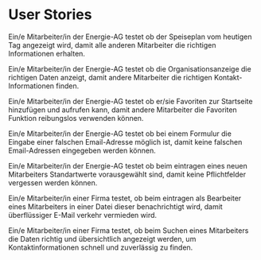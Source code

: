 # User Stories

Ein/e Mitarbeiter/in der Energie-AG testet ob der Speiseplan vom heutigen Tag angezeigt wird, damit alle anderen Mitarbeiter die richtigen Informationen erhalten.

Ein/e Mitarbeiter/in der Energie-AG testet ob die Organisationsanzeige die richtigen Daten anzeigt, damit andere Mitarbeiter die richtigen Kontakt-Informationen finden.

Ein/e Mitarbeiter/in der Energie-AG testet ob er/sie Favoriten zur Startseite hinzufügen und aufrufen kann, damit andere Mitarbeiter die Favoriten Funktion reibungslos verwenden können.

Ein/e Mitarbeiter/in der Energie-AG testet ob bei einem Formulur die Eingabe einer falschen Email-Adresse möglich ist, damit keine falschen Email-Adressen eingegeben werden können.

Ein/e Mitarbeiter/in der Energie-AG testet ob beim eintragen eines neuen Mitarbeiters Standartwerte vorausgewählt sind, damit keine Pflichtfelder vergessen werden können.

Ein/e Mitarbeiter/in einer Firma testet, ob beim eintragen als Bearbeiter eines Mitarbeiters in einer Datei dieser benachrichtigt wird, damit überflüssiger E-Mail verkehr vermieden wird.

Ein/e Mitarbeiter/in einer Firma testet, ob beim Suchen eines Mitarbeiters die Daten richtig und übersichtlich angezeigt werden, um Kontaktinformationen schnell und zuverlässig zu finden.
